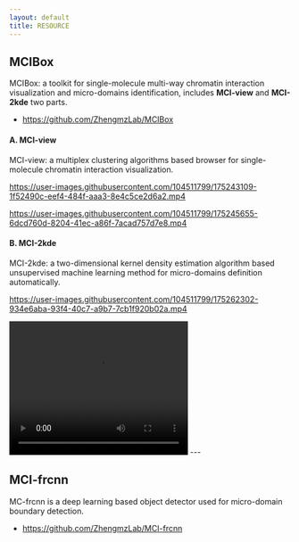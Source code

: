 ```yaml
---
layout: default
title: RESOURCE
---
```


## MCIBox
MCIBox: a toolkit for single-molecule multi-way chromatin interaction visualization and micro-domains identification, includes **MCI-view** and **MCI-2kde** two parts.
- https://github.com/ZhengmzLab/MCIBox

#### A. MCI-view
MCI-view: a multiplex clustering algorithms based browser for single-molecule chromatin interaction visualization.

https://user-images.githubusercontent.com/104511799/175243109-1f52490c-eef4-484f-aaa3-8e4c5ce2d6a2.mp4

https://user-images.githubusercontent.com/104511799/175245655-6dcd760d-8204-41ec-a86f-7acad757d7e8.mp4

#### B. MCI-2kde
MCI-2kde: a two-dimensional kernel density estimation algorithm based unsupervised machine learning method for micro-domains definition automatically.

https://user-images.githubusercontent.com/104511799/175262302-934e6aba-93f4-40c7-a9b7-7cb1f920b02a.mp4

<video src="https://user-images.githubusercontent.com/104511799/175262302-934e6aba-93f4-40c7-a9b7-7cb1f920b02a.mp4" width="320" height="240" controls>
    Your browser does not support the video tag.
</video>
---

## MCI-frcnn
MC-frcnn is a deep learning based object detector used for micro-domain boundary detection.
- https://github.com/ZhengmzLab/MCI-frcnn
